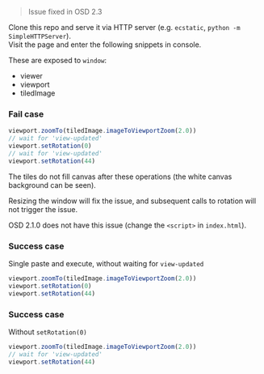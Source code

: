 > Issue fixed in OSD 2.3

Clone this repo and serve it via HTTP server (e.g. `ecstatic`, `python -m SimpleHTTPServer`).  
Visit the page and enter the following snippets in console.

These are exposed to `window`:
- viewer
- viewport
- tiledImage

### Fail case

```js
viewport.zoomTo(tiledImage.imageToViewportZoom(2.0))
// wait for 'view-updated'
viewport.setRotation(0)
// wait for 'view-updated'
viewport.setRotation(44)
```

The tiles do not fill canvas after these operations (the white canvas background  can be seen).

Resizing the window will fix the issue, and subsequent calls to rotation will not trigger the issue.

OSD 2.1.0 does not have this issue (change the `<script>` in `index.html`).

### Success case

Single paste and execute, without waiting for `view-updated`

```js
viewport.zoomTo(tiledImage.imageToViewportZoom(2.0))
viewport.setRotation(0)
viewport.setRotation(44)
```

### Success case

Without `setRotation(0)`

```js
viewport.zoomTo(tiledImage.imageToViewportZoom(2.0))
// wait for 'view-updated'
viewport.setRotation(44)
```

